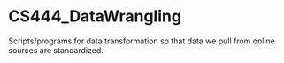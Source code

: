 # CS444_DataWrangling
Scripts/programs for data transformation so that data we pull from online sources are standardized. 
